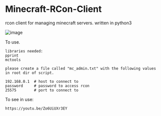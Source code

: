 # Minecraft-RCon-Client
rcon client for managing minecraft servers. written in python3


![image](https://user-images.githubusercontent.com/20805369/126339072-785529e9-6561-4c1d-a302-82e592b1cd26.png)




To use.

    libraries needed:
    pprint
    mctools

    please create a file called "mc_admin.txt" with the following values in root dir of script.
    
    192.168.0.1  # host to connect to
    password     # password to access rcon
    25575        # port to connect to
    
 To see in use:
 
    https://youtu.be/Zo6UiUXr3EY
